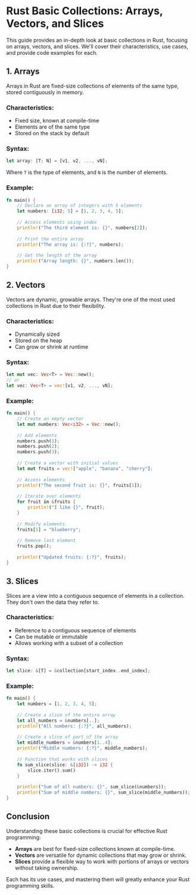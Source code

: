 # Rust Basic Collections: Arrays, Vectors, and Slices

This guide provides an in-depth look at basic collections in Rust, focusing on arrays, vectors, and slices. We'll cover their characteristics, use cases, and provide code examples for each.

## 1. Arrays

Arrays in Rust are fixed-size collections of elements of the same type, stored contiguously in memory.

### Characteristics:
- Fixed size, known at compile-time
- Elements are of the same type
- Stored on the stack by default

### Syntax:
```rust
let array: [T; N] = [v1, v2, ..., vN];
```
Where `T` is the type of elements, and `N` is the number of elements.

### Example:

```rust
fn main() {
    // Declare an array of integers with 5 elements
    let numbers: [i32; 5] = [1, 2, 3, 4, 5];
    
    // Access elements using index
    println!("The third element is: {}", numbers[2]);
    
    // Print the entire array
    println!("The array is: {:?}", numbers);
    
    // Get the length of the array
    println!("Array length: {}", numbers.len());
}
```

## 2. Vectors

Vectors are dynamic, growable arrays. They're one of the most used collections in Rust due to their flexibility.

### Characteristics:
- Dynamically sized
- Stored on the heap
- Can grow or shrink at runtime

### Syntax:
```rust
let mut vec: Vec<T> = Vec::new();
// or
let vec: Vec<T> = vec![v1, v2, ..., vN];
```

### Example:

```rust
fn main() {
    // Create an empty vector
    let mut numbers: Vec<i32> = Vec::new();
    
    // Add elements
    numbers.push(1);
    numbers.push(2);
    numbers.push(3);
    
    // Create a vector with initial values
    let mut fruits = vec!["apple", "banana", "cherry"];
    
    // Access elements
    println!("The second fruit is: {}", fruits[1]);
    
    // Iterate over elements
    for fruit in &fruits {
        println!("I like {}", fruit);
    }
    
    // Modify elements
    fruits[1] = "blueberry";
    
    // Remove last element
    fruits.pop();
    
    println!("Updated fruits: {:?}", fruits);
}
```

## 3. Slices

Slices are a view into a contiguous sequence of elements in a collection. They don't own the data they refer to.

### Characteristics:
- Reference to a contiguous sequence of elements
- Can be mutable or immutable
- Allows working with a subset of a collection

### Syntax:
```rust
let slice: &[T] = &collection[start_index..end_index];
```

### Example:

```rust
fn main() {
    let numbers = [1, 2, 3, 4, 5];
    
    // Create a slice of the entire array
    let all_numbers = &numbers[..];
    println!("All numbers: {:?}", all_numbers);
    
    // Create a slice of part of the array
    let middle_numbers = &numbers[1..4];
    println!("Middle numbers: {:?}", middle_numbers);
    
    // Function that works with slices
    fn sum_slice(slice: &[i32]) -> i32 {
        slice.iter().sum()
    }
    
    println!("Sum of all numbers: {}", sum_slice(&numbers));
    println!("Sum of middle numbers: {}", sum_slice(middle_numbers));
}
```

## Conclusion

Understanding these basic collections is crucial for effective Rust programming:

- **Arrays** are best for fixed-size collections known at compile-time.
- **Vectors** are versatile for dynamic collections that may grow or shrink.
- **Slices** provide a flexible way to work with portions of arrays or vectors without taking ownership.

Each has its use cases, and mastering them will greatly enhance your Rust programming skills.
